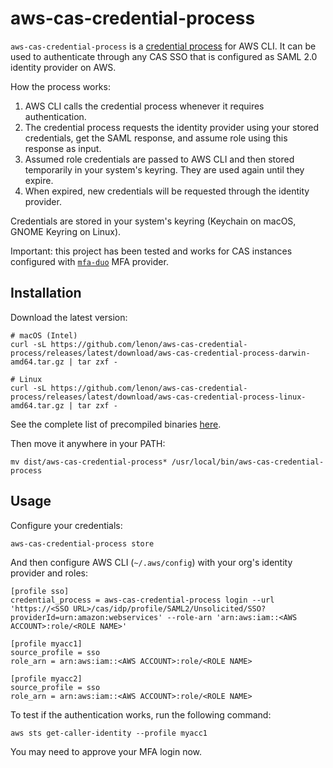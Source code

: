 # aws-cas-credential-process

`aws-cas-credential-process` is a [credential process][cred-proc] for AWS CLI.
It can be used to authenticate through any CAS SSO that is configured as SAML
2.0 identity provider on AWS.

How the process works:

1. AWS CLI calls the credential process whenever it requires authentication.
2. The credential process requests the identity provider using your stored
   credentials, get the SAML response, and assume role using this response as
   input.
3. Assumed role credentials are passed to AWS CLI and then stored temporarily in
   your system's keyring. They are used again until they expire.
4. When expired, new credentials will be requested through the identity
   provider.

Credentials are stored in your system's keyring (Keychain on macOS, GNOME
Keyring on Linux).

Important: this project has been tested and works for CAS instances configured
with [`mfa-duo`][mfa-duo] MFA provider.

## Installation

Download the latest version:

```
# macOS (Intel)
curl -sL https://github.com/lenon/aws-cas-credential-process/releases/latest/download/aws-cas-credential-process-darwin-amd64.tar.gz | tar zxf -

# Linux
curl -sL https://github.com/lenon/aws-cas-credential-process/releases/latest/download/aws-cas-credential-process-linux-amd64.tar.gz | tar zxf -
```

See the complete list of precompiled binaries [here][releases].

Then move it anywhere in your PATH:

```
mv dist/aws-cas-credential-process* /usr/local/bin/aws-cas-credential-process
```

## Usage

Configure your credentials:

```
aws-cas-credential-process store
```

And then configure AWS CLI (`~/.aws/config`) with your org's identity provider
and roles:

```
[profile sso]
credential_process = aws-cas-credential-process login --url 'https://<SSO URL>/cas/idp/profile/SAML2/Unsolicited/SSO?providerId=urn:amazon:webservices' --role-arn 'arn:aws:iam::<AWS ACCOUNT>:role/<ROLE NAME>'

[profile myacc1]
source_profile = sso
role_arn = arn:aws:iam::<AWS ACCOUNT>:role/<ROLE NAME>

[profile myacc2]
source_profile = sso
role_arn = arn:aws:iam::<AWS ACCOUNT>:role/<ROLE NAME>
```

To test if the authentication works, run the following command:

```
aws sts get-caller-identity --profile myacc1
```

You may need to approve your MFA login now.

[mfa-duo]:https://apereo.github.io/cas/5.0.x/installation/Configuring-Multifactor-Authentication.html#duo-security
[releases]:https://github.com/lenon/aws-cas-credential-process/releases
[cred-proc]:https://docs.aws.amazon.com/cli/latest/topic/config-vars.html#sourcing-credentials-from-external-processes

